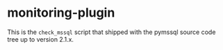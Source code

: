 # monitoring-plugin

This is the `check_mssql` script that shipped with the pymssql source code
tree up to version  2.1.x.
